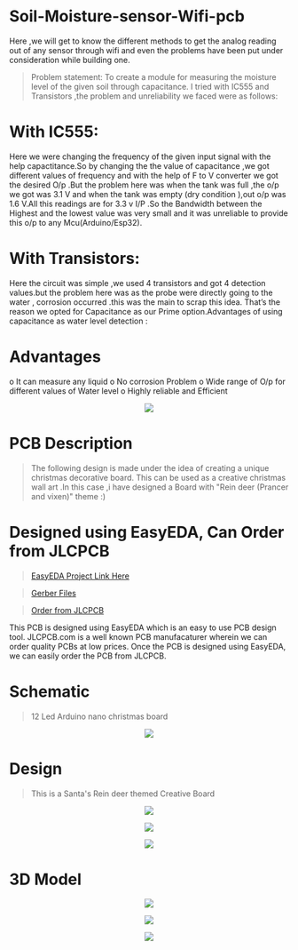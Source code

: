 # Soil-Moisture-sensor-Wifi-pcb
Here ,we will get to know the different methods to get the analog reading out of any sensor through wifi and even the problems have been put under consideration while building one.

> Problem statement: To create a module for measuring the moisture level of the given soil through capacitance.
 I tried with IC555 and Transistors ,the problem and unreliability we faced were as follows:
# With IC555: 
Here we were changing the frequency of the given input signal with the help
capactitance.So by changing the the value of capacitance ,we got different values of frequency and with the help of F to V converter we got the desired O/p .But the problem here was when the tank was full ,the o/p we got was 3.1 V and when the tank was empty (dry condition ),out o/p was 1.6 V.All this readings are for 3.3 v I/P .So the Bandwidth between the Highest and the lowest value was very small and it was
unreliable to provide this o/p to any Mcu(Arduino/Esp32).
# With Transistors: 
Here the circuit was simple ,we used 4 transistors and got 4 detection values.but the problem here was as the probe were directly going to the water ,  corrosion occurred .this was the main to scrap this idea. That’s the reason we opted for Capacitance as our Prime option.Advantages of using capacitance as water level detection :
# Advantages
o It can measure any liquid
o No corrosion Problem
o Wide range of O/p for different values of Water level
o Highly reliable and Efficient



<p align="center">
<img align="center" src="https://github.com/aksharanhere/Christmas_PCB/blob/main/hp.jpg">
</p>

  
# PCB Description
>The following design is made under the idea of creating a unique christmas decorative board. This can be used as a creative christmas wall art .In this case ,i have designed a Board with "Rein deer (Prancer and vixen)"  theme :)
# Designed using EasyEDA, Can Order from JLCPCB
> [EasyEDA Project Link Here](https://easyeda.com/aksharan.g/christmas)

>[Gerber Files](https://github.com/aksharanhere/Christmas_PCB/blob/main/Gerber_PCB_2020-12-15_10-21-17.zip)

> [Order from JLCPCB](https://jlcpcb.com/)

This PCB is designed using EasyEDA which is an easy to use PCB design tool.
JLCPCB.com is a well known PCB manufacaturer wherein we can order quality PCBs at low prices. Once the PCB is designed using EasyEDA, we can easily order the PCB from JLCPCB.

# Schematic

> 12 Led Arduino nano christmas board

<p align="center">
<img align="center" src="https://github.com/aksharanhere/Christmas_PCB/blob/main/Schematic_Christmas_2020-12-16_02-04-08.png">
</p>

# Design
> This is a Santa's Rein deer themed Creative Board

<p align="center">
<img align="center" src="https://github.com/aksharanhere/Christmas_PCB/blob/main/christPcb.png">
</p>

<p align="center">
<img align="center" src="https://github.com/aksharanhere/Christmas_PCB/blob/main/christPcb1.png">
</p>

<p align="center">
<img align="center" src="https://github.com/aksharanhere/Christmas_PCB/blob/main/christPcb2.png">
</p>


# 3D Model
<p align="center">
<img align="center"src="https://github.com/aksharanhere/Christmas_PCB/blob/main/christ3D.png">
</p>

<p align="center">
<img align="center"src="https://github.com/aksharanhere/Christmas_PCB/blob/main/christ3D1.png">
</p>

<p align="center">
<img align="center"src="https://github.com/aksharanhere/Christmas_PCB/blob/main/christ3D2.png">
</p>
